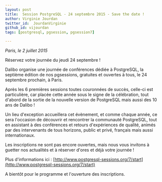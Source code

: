 ```yaml
---
layout: post
title:  Session PostgreSQL - 24 septembre 2015 - Save the date !
author: Virginie Jourdan
twitter_id:  JourdanVirginie   
github_id: vijourdan
tags: [postgresql, pgsession, pgsession7]

---
```

*Paris, le 2 juillet 2015*

Réservez votre journée du jeudi 24 septembre !

Dalibo organise une journée de conférences dédiée à PostgreSQL, la septième édition de nos pgsessions, gratuites et ouvertes à tous, le 24 septembre prochain, à Paris.


<!--MORE-->


Après les 6 premières sessions toutes couronnées de succès, celle-ci est particulière, car placée cette année sous le signe de la célébration, tout d'abord de la sortie de la nouvelle version de PostgreSQL mais aussi des 10 ans de Dalibo !

Un lieu d'exception accueillera cet évènement, et comme chaque année, ce sera l'occasion de découvrir et rencontrer la communauté PostgreSQL, tout en assistant à des conférences et retours d'expériences de qualité, animés par des intervenants de tous horizons, public et privé, français mais aussi internationaux.

Les inscriptions ne sont pas encore ouvertes, mais nous vous invitons à guetter nos actualités et à réserver d'ores et déjà votre journée !

Plus d'informations ici : [http://www.postgresql-sessions.org/7/start](http://www.postgresql-sessions.org/7/start)

A bientôt pour le programme et l'ouverture des inscriptions.
